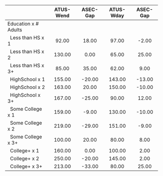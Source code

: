 
|                      |    ATUS-Wend |     ASEC-Gap |    ATUS-Wday |     ASEC-Gap |
| -------------------- | :----------: | :----------: | :----------: | :----------: |
| Education x # Adults |              |              |              |              |
| &nbsp;&nbsp;Less than HS x 1 |        92.00 |        18.00 |        97.00 |        -2.00 |
| &nbsp;&nbsp;Less than HS x 2 |       130.00 |         0.00 |        65.00 |        25.00 |
| &nbsp;&nbsp;Less than HS x 3+ |        85.00 |        35.00 |        62.00 |         9.00 |
| &nbsp;&nbsp;HighSchool x 1 |       155.00 |       -20.00 |       143.00 |       -13.00 |
| &nbsp;&nbsp;HighSchool x 2 |       163.00 |        20.00 |       150.00 |       -10.00 |
| &nbsp;&nbsp;HighSchool x 3+ |       167.00 |       -25.00 |        90.00 |        12.00 |
| &nbsp;&nbsp;Some College x 1 |       159.00 |        -9.00 |       130.00 |       -10.00 |
| &nbsp;&nbsp;Some College x 2 |       219.00 |       -29.00 |       151.00 |        -9.00 |
| &nbsp;&nbsp;Some College x 3+ |       100.00 |        20.00 |        80.00 |         8.00 |
| &nbsp;&nbsp;College+ x 1 |       160.00 |         0.00 |       100.00 |         2.00 |
| &nbsp;&nbsp;College+ x 2 |       250.00 |       -20.00 |       145.00 |         2.00 |
| &nbsp;&nbsp;College+ x 3+ |       213.00 |       -33.00 |        80.00 |        25.00 |

